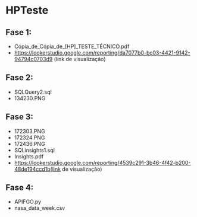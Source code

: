 # HPTeste

## Fase 1:
- Cópia_de_Cópia_de_[HP]_TESTE_TÉCNICO.pdf
- https://lookerstudio.google.com/reporting/da7077b0-bc03-4421-9142-94794c0703d9 (link de visualização)

## Fase 2:
- SQLQuery2.sql
- 134230.PNG

## Fase 3:
- 172303.PNG
- 172324.PNG
- 172436.PNG
- SQLinsights1.sql
- Insights.pdf
- https://lookerstudio.google.com/reporting/4539c291-3b46-4f42-b200-48de194ccd1b(link de visualização)

## Fase 4:
- APIFGO.py
- nasa_data_week.csv

